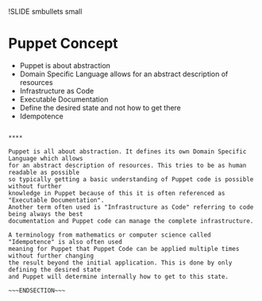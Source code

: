 !SLIDE smbullets small
# Puppet Concept

* Puppet is about abstraction
* Domain Specific Language allows for an abstract description of resources
 * Infrastructure as Code
 * Executable Documentation
* Define the desired state and not how to get there 
 * Idempotence

~~~SECTION:handouts~~~

****

Puppet is all about abstraction. It defines its own Domain Specific Language which allows
for an abstract description of resources. This tries to be as human readable as possible
so typically getting a basic understanding of Puppet code is possible without further 
knowledge in Puppet because of this it is often referenced as "Executable Documentation".
Another term often used is "Infrastructure as Code" referring to code being always the best
documentation and Puppet code can manage the complete infrastructure.

A terminology from mathematics or computer science called "Idempotence" is also often used
meaning for Puppet that Puppet Code can be applied multiple times without further changing
the result beyond the initial application. This is done by only defining the desired state
and Puppet will determine internally how to get to this state. 

~~~ENDSECTION~~~
